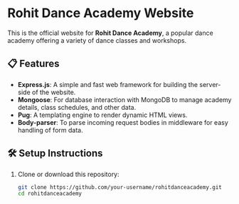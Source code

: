 # Rohit Dance Academy Website

This is the official website for **Rohit Dance Academy**, a popular dance academy offering a variety of dance classes and workshops.

## 📋 Features

- **Express.js**: A simple and fast web framework for building the server-side of the website.
- **Mongoose**: For database interaction with MongoDB to manage academy details, class schedules, and other data.
- **Pug**: A templating engine to render dynamic HTML views.
- **Body-parser**: To parse incoming request bodies in middleware for easy handling of form data.

## 🛠️ Setup Instructions

1. Clone or download this repository:

   ```bash
   git clone https://github.com/your-username/rohitdanceacademy.git
   cd rohitdanceacademy
